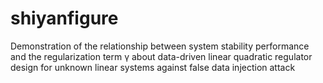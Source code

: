 # shiyanfigure
Demonstration of the relationship between system stability performance and the regularization term γ about data-driven linear quadratic regulator design for unknown linear
systems against false data injection attack
